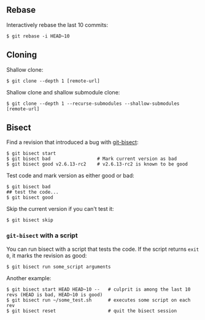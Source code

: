 ## Rebase

Interactively rebase the last 10 commits:
```shell
$ git rebase -i HEAD~10
```

## Cloning

Shallow clone:
```
$ git clone --depth 1 [remote-url]
```

Shallow clone and shallow submodule clone:
```
$ git clone --depth 1 --recurse-submodules --shallow-submodules [remote-url]
```

## Bisect

Find a revision that introduced a bug with [git-bisect](https://git-scm.com/docs/git-bisect):
```
$ git bisect start
$ git bisect bad                 # Mark current version as bad
$ git bisect good v2.6.13-rc2    # v2.6.13-rc2 is known to be good
```

Test code and mark version as either good or bad:
```
$ git bisect bad
## test the code...
$ git bisect good
```

Skip the current version if you can't test it:
```
$ git bisect skip
```

### `git-bisect` with a script
You can run bisect with a script that tests the code. If the script returns `exit 0`, it marks the revision as good:
```
$ git bisect run some_script arguments
```

Another example:
```
$ git bisect start HEAD HEAD~10 --   # culprit is among the last 10 revs (HEAD is bad, HEAD~10 is good)
$ git bisect run ~/some_test.sh      # executes some script on each rev
$ git bisect reset                   # quit the bisect session
```
